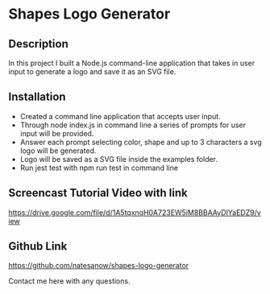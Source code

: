 # Shapes Logo Generator

## Description

In this project I built a Node.js command-line application that takes in user input to generate a logo and save it as an SVG file.

## Installation

* Created a command line application that accepts user input.
* Through node index.js in command line a series of prompts for user input will be provided.
* Answer each prompt selecting color, shape and up to 3 characters a svg logo will be generated.
* Logo will be saved as a SVG file inside the examples folder.
* Run jest test with npm run test in command line 

## Screencast Tutorial Video with link

https://drive.google.com/file/d/1A5tqxnqH0A723EW5iM8BBAAyDIYaEDZ9/view

## Github Link

https://github.com/natesanow/shapes-logo-generator

Contact me here with any questions.

